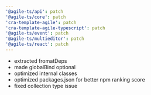 ```yaml
---
'@agile-ts/api': patch
'@agile-ts/core': patch
'cra-template-agile': patch
'cra-template-agile-typescript': patch
'@agile-ts/event': patch
'@agile-ts/multieditor': patch
'@agile-ts/react': patch
---
```


- extracted fromatDeps
- made globalBind optional
- optimized internal classes
- optimized packages.json for better npm ranking score
- fixed collection type issue
